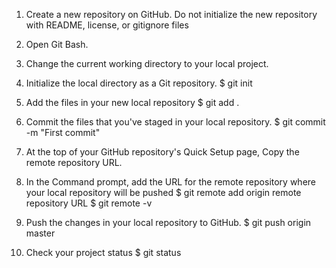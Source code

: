 1. Create a new repository on GitHub. Do not initialize the new repository with README, license, or gitignore files

2. Open Git Bash.

3. Change the current working directory to your local project.

4. Initialize the local directory as a Git repository.
$ git init

5. Add the files in your new local repository 
$ git add .

6. Commit the files that you've staged in your local repository.
$ git commit -m "First commit"

7. At the top of your GitHub repository's Quick Setup page, Copy the remote repository URL.

8. In the Command prompt, add the URL for the remote repository where your local repository will be pushed
$ git remote add origin remote repository URL
$ git remote -v

9. Push the changes in your local repository to GitHub.
$ git push origin master

10. Check your project status
$ git status
